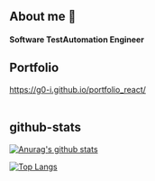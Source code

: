 ## About me 💬 
#### Software TestAutomation Engineer

## Portfolio
https://g0-i.github.io/portfolio_react/
<br><br>

## github-stats
[![Anurag's github stats](https://github-readme-stats.vercel.app/api?username=g0-I&include_all_commits=true&count_private=true&hide=stars,contribs&theme=tokyonight)](https://github.com/anuraghazra/github-readme-stats)

[![Top Langs](https://github-readme-stats.vercel.app/api/top-langs/?username=g0-I&theme=tokyonight&layout=compact)](https://github.com/anuraghazra/github-readme-stats)

<!--
**0k1ta/0k1ta** is a ✨ _special_ ✨ repository because its `README.md` (this file) appears on your GitHub profile.

Here are some ideas to get you started:

- 🔭 I’m currently working on ...
- 🌱 I’m currently learning ...
- 👯 I’m looking to collaborate on ...
- 🤔 I’m looking for help with ...
- 💬 Ask me about ...
- 📫 How to reach me: ...
- 😄 Pronouns: ...
- ⚡ Fun fact: ...
-->
